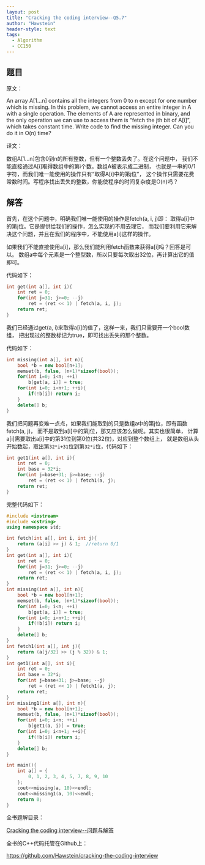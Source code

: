 ```yaml
---
layout: post
title: "Cracking the coding interview--Q5.7"
author: "Hawstein"
header-style: text
tags:
  - Algorithm
  - CC150
---
```


## 题目

原文：

An array A[1...n] contains all the integers from 0 to n except for 
one number which is missing. In this problem, we cannot access an 
entire integer in A with a single operation. The elements of A are 
represented in binary, and the only operation we can use to access 
them is “fetch the jth bit of A[i]”, which takes constant time. Write 
code to find the missing integer. Can you do it in O(n) time?

译文：

数组A[1...n]包含0到n的所有整数，但有一个整数丢失了。在这个问题中，
我们不能直接通过A[i]取得数组中的第i个数。数组A被表示成二进制，
也就是一串的0/1字符，而我们唯一能使用的操作只有“取得A[i]中的第j位”，
这个操作只需要花费常数时间。写程序找出丢失的整数，你能使程序的时间复杂度是O(n)吗？

## 解答

首先，在这个问题中，明确我们唯一能使用的操作是fetch(a, i, j)即：
取得a[i]中的第j位。它是提供给我们的操作，怎么实现的不用去理它，
而我们要利用它来解决这个问题，并且在我们的程序中，不能使用a[i]这样的操作。

如果我们不能直接使用a[i]，那么我们能利用fetch函数来获得a[i]吗？回答是可以。
数组a中每个元素是一个整型数，所以只要每次取出32位，再计算出它的值即可。

代码如下：

```cpp
int get(int a[], int i){
    int ret = 0;
    for(int j=31; j>=0; --j)
        ret = (ret << 1) | fetch(a, i, j);
    return ret;
}
```

我们已经通过get(a, i)来取得a[i]的值了，这样一来，我们只需要开一个bool数组，
把出现过的整数标记为true，即可找出丢失的那个整数。

代码如下：

```cpp
int missing(int a[], int n){
    bool *b = new bool[n+1];
    memset(b, false, (n+1)*sizeof(bool));
    for(int i=0; i<n; ++i)
        b[get(a, i)] = true;
    for(int i=0; i<n+1; ++i){
        if(!b[i]) return i;
    }
	delete[] b;
}
```

我们把问题再变难一点点，如果我们能取到的只是数组a中的第j位，即有函数fetch(a, j)，
而不是取到a[i]中的第j位，那又应该怎么做呢。其实也很简单，
计算a[i]需要取出a[i]中的第31位到第0位(共32位)，对应到整个数组上，
就是数组从头开始数起，取出第`32*i+31`位到第`32*i`位，代码如下：

```cpp
int get1(int a[], int i){
    int ret = 0;
    int base = 32*i;
    for(int j=base+31; j>=base; --j)
        ret = (ret << 1) | fetch1(a, j);
    return ret;
}
```

完整代码如下：

```cpp
#include <iostream>
#include <cstring>
using namespace std;

int fetch(int a[], int i, int j){
    return (a[i] >> j) & 1;  //return 0/1
}
int get(int a[], int i){
    int ret = 0;
    for(int j=31; j>=0; --j)
        ret = (ret << 1) | fetch(a, i, j);
    return ret;
}
int missing(int a[], int n){
    bool *b = new bool[n+1];
    memset(b, false, (n+1)*sizeof(bool));
    for(int i=0; i<n; ++i)
        b[get(a, i)] = true;
    for(int i=0; i<n+1; ++i){
        if(!b[i]) return i;
    }
	delete[] b;
}
int fetch1(int a[], int j){
    return (a[j/32] >> (j % 32)) & 1;
}
int get1(int a[], int i){
    int ret = 0;
    int base = 32*i;
    for(int j=base+31; j>=base; --j)
        ret = (ret << 1) | fetch1(a, j);
    return ret;
}
int missing1(int a[], int n){
    bool *b = new bool[n+1];
    memset(b, false, (n+1)*sizeof(bool));
    for(int i=0; i<n; ++i)
        b[get1(a, i)] = true;
    for(int i=0; i<n+1; ++i){
        if(!b[i]) return i;
    }
	delete[] b;
}

int main(){
    int a[] = {
        0, 1, 2, 3, 4, 5, 7, 8, 9, 10
    };
    cout<<missing(a, 10)<<endl;
    cout<<missing1(a, 10)<<endl;
    return 0;
}
```

全书题解目录：

[Cracking the coding interview--问题与解答](/2013/03/14/ctci-solutions-contents/)

全书的C++代码托管在Github上：

<https://github.com/Hawstein/cracking-the-coding-interview>
